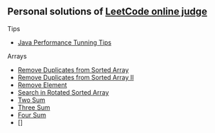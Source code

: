 Personal solutions of [LeetCode online judge](http://oj.leetcode.com/problems/)
--------------------------------------------

Tips
+ [Java Performance Tunning Tips](https://gist.github.com/rioshen/42294b25c09b89fa353f)

Arrays
+ [Remove Duplicates from Sorted Array](https://github.com/rioshen/leetcode-solutions/blob/master/java/RemoveDuplicatesFromSortedArray.java)
+ [Remove Duplicates from Sorted Array II](https://github.com/rioshen/leetcode-solutions/blob/master/java/RemoveDuplicatesFromSortedArrayII.java)
+ [Remove Element]()
+ [Search in Rotated Sorted Array](https://github.com/rioshen/leetcode-solutions/blob/master/java/SearchinRotatedSortedArray.java)
+ [Two Sum](https://github.com/rioshen/leetcode-solutions/blob/52ee71c93cae715745c7c7adaa377d757a8782b5/java/TwoSum.java)
+ [Three Sum](https://github.com/rioshen/leetcode-solutions/blob/master/java/ThreeSum.java)
+ [Four Sum](https://github.com/rioshen/leetcode-solutions/blob/master/java/FourSum.java)
+ []
